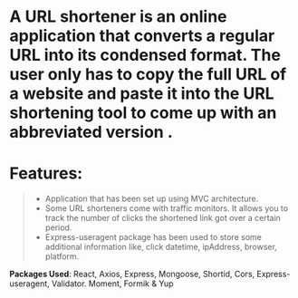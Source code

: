# A URL shortener is an online application that converts a regular URL  into its condensed format. The user only has to copy the full URL of a website and paste it into the URL shortening tool to come up with an abbreviated version .

# Features:
> * Application that has been set up using MVC architecture. 
> * Some URL shorteners come with traffic monitors. It allows you to track the number of clicks the shortened link got over a certain period.
> * Express-useragent package has been used to store some additional information like, click datetime, ipAddress, browser, platform.

**Packages Used**: React, Axios, Express, Mongoose, Shortid, Cors, Express-useragent, Validator. Moment, Formik & Yup

